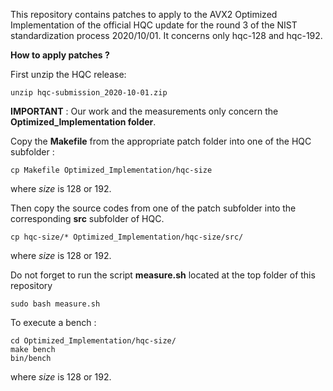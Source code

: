 This repository contains patches to apply to the AVX2 Optimized Implementation of the official HQC update for the round 3 of the NIST standardization process 2020/10/01. It concerns only hqc-128 and hqc-192.

**How to apply patches ?**

First unzip the HQC release:
```console
unzip hqc-submission_2020-10-01.zip
```
**IMPORTANT** : Our work and the measurements only concern the **Optimized_Implementation folder**.

Copy the **Makefile**  from the appropriate patch folder into one of the HQC subfolder :
```console
cp Makefile Optimized_Implementation/hqc-size
```
where *size* is 128 or 192.

Then copy the source codes from one of the patch subfolder into the corresponding **src** subfolder of HQC.

```console
cp hqc-size/* Optimized_Implementation/hqc-size/src/
```
where *size* is 128 or 192.

Do not forget to run the script **measure.sh** located at the top folder of this repository
```console
sudo bash measure.sh
```

To execute a bench :
```console
cd Optimized_Implementation/hqc-size/
make bench
bin/bench
```
where *size* is 128 or 192.


